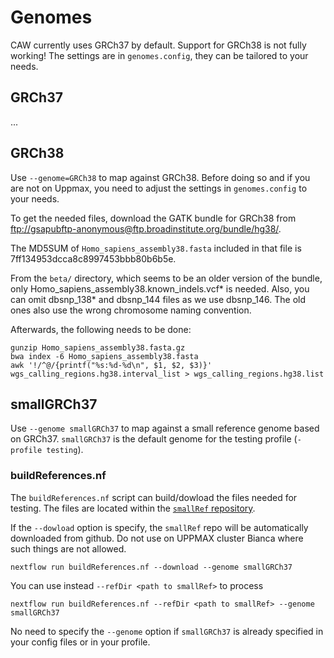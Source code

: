 # Genomes

CAW currently uses GRCh37 by default. Support for GRCh38 is not fully working!
The settings are in `genomes.config`, they can be tailored to your needs.

## GRCh37

...


## GRCh38

Use `--genome=GRCh38` to map against GRCh38. Before doing so and if you
are not on Uppmax, you need to adjust the settings in `genomes.config` to your
needs.

To get the needed files, download the GATK bundle for GRCh38 from
<ftp://gsapubftp-anonymous@ftp.broadinstitute.org/bundle/hg38/>.

The MD5SUM of `Homo_sapiens_assembly38.fasta` included in that file is
7ff134953dcca8c8997453bbb80b6b5e.

From the `beta/` directory, which seems to be an older version of the bundle,
only Homo_sapiens_assembly38.known_indels.vcf* is needed. Also, you can omit
dbsnp_138* and dbsnp_144 files as we use dbsnp_146. The old ones also use the
wrong chromosome naming convention.

Afterwards, the following needs to be done:

    gunzip Homo_sapiens_assembly38.fasta.gz
    bwa index -6 Homo_sapiens_assembly38.fasta
    awk '!/^@/{printf("%s:%d-%d\n", $1, $2, $3)}' wgs_calling_regions.hg38.interval_list > wgs_calling_regions.hg38.list

## smallGRCh37
Use `--genome smallGRCh37` to map against a small reference genome based on GRCh37. `smallGRCh37` is the default genome for the testing profile (`-profile testing`).

### buildReferences.nf
The `buildReferences.nf` script can build/dowload the files needed for testing.
The files are located within the [`smallRef` repository](https://github.com/szilvajuhos/smallRef).

If the `--dowload` option is specify, the `smallRef` repo will be automatically downloaded from github. Do not use on UPPMAX cluster Bianca where such things are not allowed.
```
nextflow run buildReferences.nf --download --genome smallGRCh37
```
You can use instead `--refDir <path to smallRef>` to process
```
nextflow run buildReferences.nf --refDir <path to smallRef> --genome smallGRCh37
```
No need to specify the `--genome` option if `smallGRCh37` is already specified in your config files or in your profile.
